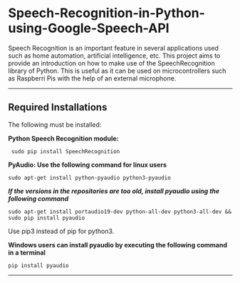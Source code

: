 # Speech-Recognition-in-Python-using-Google-Speech-API

Speech Recognition is an important feature in several applications used such as home automation, artificial intelligence, etc. This project aims to provide an introduction on how to make use of the SpeechRecognition library of Python. This is useful as it can be used on microcontrollers such as Raspberri Pis with the help of an external microphone.

---

## Required Installations

The following must be installed:

**Python Speech Recognition module:**
```
 sudo pip install SpeechRecognition
```
**PyAudio: Use the following command for linux users**
```
sudo apt-get install python-pyaudio python3-pyaudio
```
***If the versions in the repositories are too old, install pyaudio using the following command***
```
sudo apt-get install portaudio19-dev python-all-dev python3-all-dev && 
sudo pip install pyaudio
```
Use pip3 instead of pip for python3.

**Windows users can install pyaudio by executing the following command in a terminal**
```
pip install pyaudio
```

---
